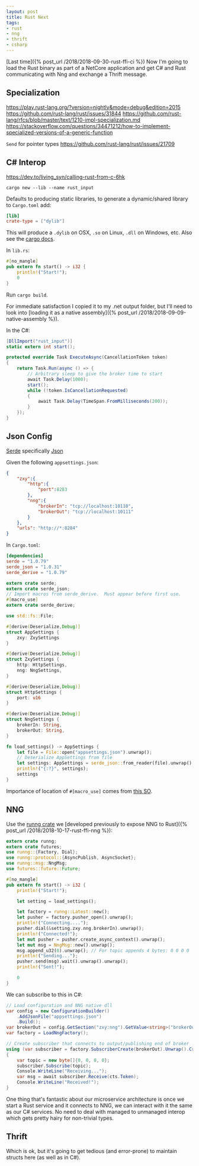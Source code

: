 ```yaml
---
layout: post
title: Rust Next
tags:
- rust
- nng
- thrift
- csharp
---
```


[Last time]({% post_url /2018/2018-09-30-rust-ffi-ci %}) 
Now I'm going to load the Rust binary as part of a NetCore application and get C# and Rust communicating with Nng and exchange a Thrift message.



## Specialization

https://play.rust-lang.org/?version=nightly&mode=debug&edition=2015
https://github.com/rust-lang/rust/issues/31844
https://github.com/rust-lang/rfcs/blob/master/text/1210-impl-specialization.md
https://stackoverflow.com/questions/34471212/how-to-implement-specialized-versions-of-a-generic-function

`Send` for pointer types
https://github.com/rust-lang/rust/issues/21709

## C# Interop

https://dev.to/living_syn/calling-rust-from-c-6hk

```
cargo new --lib --name rust_input
```

Defaults to producing static libraries, to generate a dynamic/shared library to `Cargo.toml` add:
```toml
[lib]
crate-type = ["dylib"]
```

This will produce a `.dylib` on OSX, `.so` on Linux, `.dll` on Windows, etc.  Also see the [cargo docs](https://doc.rust-lang.org/cargo/reference/manifest.html#building-dynamic-or-static-libraries).

In `lib.rs`:
```rust
#[no_mangle]
pub extern fn start() -> i32 {
    println!("Start!");
    0
}
```

Run `cargo build`.

For immediate satisfaction I copied it to my .net output folder, but I'll need to look into [loading it as a native assembly]({% post_url /2018/2018-09-09-native-assembly %}).

In the C#:
```csharp
[DllImport("rust_input")]
static extern int start();

protected override Task ExecuteAsync(CancellationToken token)
{
    return Task.Run(async () => {
        // Arbitrary sleep to give the broker time to start
        await Task.Delay(1000);
        start();
        while (!token.IsCancellationRequested)
        {
            await Task.Delay(TimeSpan.FromMilliseconds(200));
        }
    });
}
```

## Json Config

[Serde](https://serde.rs/) specifically [Json](https://github.com/serde-rs/json)

Given the following `appsettings.json`:
```json
{
    "zxy":{
        "http":{
            "port":8283
        },
        "nng":{
            "brokerIn": "tcp://localhost:10110",
            "brokerOut": "tcp://localhost:10111"
        }
    },
    "urls": "http://*:8284"
}
```

In `Cargo.toml`:
```toml
[dependencies]
serde = "1.0.79"
serde_json = "1.0.31"
serde_derive = "1.0.79"
```

```rust
extern crate serde;
extern crate serde_json;
// Import macros from serde_derive.  Must appear before first use.
#[macro_use]
extern crate serde_derive;

use std::fs::File;

#[derive(Deserialize,Debug)]
struct AppSettings {
    zxy: ZxySettings
}

#[derive(Deserialize,Debug)]
struct ZxySettings {
    http: HttpSettings,
    nng: NngSettings,
}

#[derive(Deserialize,Debug)]
struct HttpSettings {
    port: u16
}

#[derive(Deserialize,Debug)]
struct NngSettings {
    brokerIn: String,
    brokerOut: String,
}

fn load_settings() -> AppSettings {
    let file = File::open("appsettings.json").unwrap();
    // Deserialize AppSettings from file
    let settings: AppSettings = serde_json::from_reader(file).unwrap();
    println!("{:?}", settings);
    settings
}
```

Importance of location of `#[macro_use]` comes from [this SO](https://stackoverflow.com/questions/29068716/how-do-you-use-a-macro-from-inside-its-own-crate).

## NNG

Use the [runng crate](https://crates.io/crates/runng) we [developed previously to expose NNG to Rust]({% post_url /2018/2018-10-17-rust-ffi-nng %}):
```rust
extern crate runng;
extern crate futures;
use runng::{Factory, Dial};
use runng::protocol::{AsyncPublish, AsyncSocket};
use runng::msg::NngMsg;
use futures::future::Future;

#[no_mangle]
pub extern fn start() -> i32 {
    println!("Start!");

    let setting = load_settings();

    let factory = runng::Latest::new();
    let pusher = factory.pusher_open().unwrap();
    println!("Connecting....");
    pusher.dial(&setting.zxy.nng.brokerIn).unwrap();
    println!("Connected!");
    let mut pusher = pusher.create_async_context().unwrap();
    let mut msg = NngMsg::new().unwrap();
    msg.append_u32(0).unwrap(); // For topic appends 4 bytes: 0 0 0 0
    println!("Sending...");
    pusher.send(msg).wait().unwrap().unwrap();
    println!("Sent!");

    0
}
```

We can subscribe to this in C#:
```csharp
// Load configuration and NNG native dll
var config = new ConfigurationBuilder()
    .AddJsonFile("appsettings.json")
    .Build();
var brokerOut = config.GetSection("zxy:nng").GetValue<string>("brokerOut");
var factory = LoadNngFactory();

// Create subscriber that connects to output/publishing end of broker
using (var subscriber = factory.SubscriberCreate(brokerOut).Unwrap().CreateAsyncContext(factory).Unwrap())
{
    var topic = new byte[]{0, 0, 0, 0};
    subscriber.Subscribe(topic);
    Console.WriteLine("Receiving...");
    var msg = await subscriber.Receive(cts.Token);
    Console.WriteLine("Received!");
}
```

One thing that's fantastic about our microservice architecture is once we start a Rust service and it connects to NNG, we can interact with it the same as our C# services.  No need to deal with managed to unmanaged interop which gets pretty hairy for non-trivial types.

## Thrift

Which is ok, but it's going to get tedious (and error-prone) to maintain structs here (as well as in C#).
